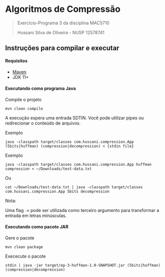 # Algoritmos de Compressão

> Exercício-Programa 3 da disciplina MAC5710
>
> Hussani Silva de Oliveira - NUSP 12578741


## Instruções para compilar e executar

#### Requisitos
- [Maven](http://maven.apache.org/)
- JDK 11+

#### Executando como programa Java

Compile o projeto
```shell
mvn clean compile
```

A execução espera uma entrada SDTIN. Você pode utilizar pipes ou redirecionar o conteúdo de arquivos.

Exemplo
```shell
java -classpath target/classes com.hussani.compression.App (5bits|huffman) (compression|decompression) < {stdin file} 
```

Exemplo
```shell
java -classpath target/classes com.hussani.compression.App huffman compression < ~/Downloads/test-data.txt
```
Ou
```shell
cat ~/Downloads/test-data.txt | java -classpath target/classes com.hussani.compression.App 5bits decompression
```

Nota:

Uma flag `-n` pode ser utilizada como terceiro argumento para transformar a entrada em letras minúsculas.

#### Executando como pacote JAR

Gere o pacote
```shell
mvn clean package
```

Exececute o pacote
```shell
stdin | java -jar target/ep-3-huffman-1.0-SNAPSHOT.jar (5bits|huffman) (compression|decompression)
```
